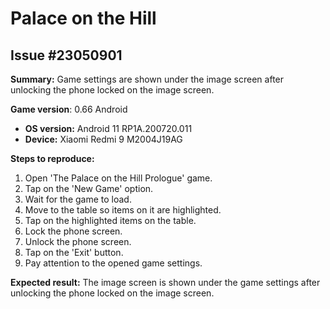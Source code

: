 # Palace on the Hill

## Issue #23050901

**Summary:** Game settings are shown under the image screen after unlocking the phone locked on the image screen.

**Game version**: 0.66 Android

- **OS version:** Android 11 RP1A.200720.011
- **Device:** Xiaomi Redmi 9 M2004J19AG

**Steps to reproduce:**

1. Open 'The Palace on the Hill Prologue' game.
2. Tap on the 'New Game' option.
3. Wait for the game to load.
4. Move to the table so items on it are highlighted.
5. Tap on the highlighted items on the table.
6. Lock the phone screen.
7. Unlock the phone screen.
8. Tap on the 'Exit' button.
9. Pay attention to the opened game settings.

**Expected result:** The image screen is shown under the game settings after unlocking the phone locked on the image screen.

